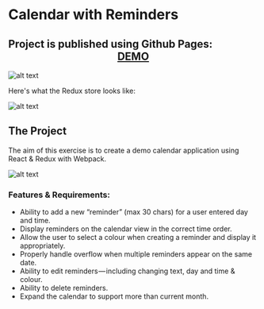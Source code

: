 # Calendar with Reminders

## Project is published using Github Pages: <center>[**DEMO**](https://anrao91.github.io/calendar-reminder/)</center>

![alt text](https://i.imgur.com/45OwGM8.png)

Here's what the Redux store looks like:

![alt text](https://i.imgur.com/9tgdif0.png)

## The Project

The aim of this exercise is to create a demo calendar application using React & Redux with Webpack.

![alt text](https://i.imgur.com/PaodzTj.png)

### Features & Requirements:

-   Ability to add a new “reminder” (max 30 chars) for a user entered day and time.
-   Display reminders on the calendar view in the correct time order.
-   Allow the user to select a colour when creating a reminder and display it appropriately.
-   Properly handle overflow when multiple reminders appear on the same date.
-   Ability to edit reminders — including changing text, day and time & colour.
-   Ability to delete reminders.
-   Expand the calendar to support more than current month.

